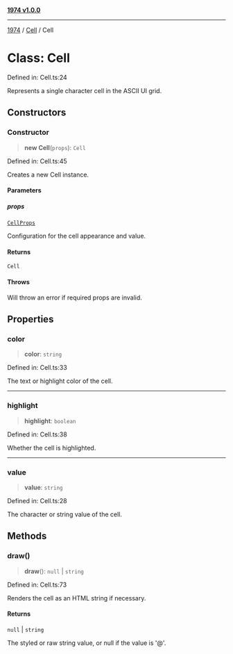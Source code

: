 [**1974 v1.0.0**](../../README.md)

***

[1974](../../modules.md) / [Cell](../README.md) / Cell

# Class: Cell

Defined in: Cell.ts:24

Represents a single character cell in the ASCII UI grid.

## Constructors

### Constructor

> **new Cell**(`props`): `Cell`

Defined in: Cell.ts:45

Creates a new Cell instance.

#### Parameters

##### props

[`CellProps`](../interfaces/CellProps.md)

Configuration for the cell appearance and value.

#### Returns

`Cell`

#### Throws

Will throw an error if required props are invalid.

## Properties

### color

> **color**: `string`

Defined in: Cell.ts:33

The text or highlight color of the cell.

***

### highlight

> **highlight**: `boolean`

Defined in: Cell.ts:38

Whether the cell is highlighted.

***

### value

> **value**: `string`

Defined in: Cell.ts:28

The character or string value of the cell.

## Methods

### draw()

> **draw**(): `null` \| `string`

Defined in: Cell.ts:73

Renders the cell as an HTML string if necessary.

#### Returns

`null` \| `string`

The styled or raw string value, or null if the value is '@'.
